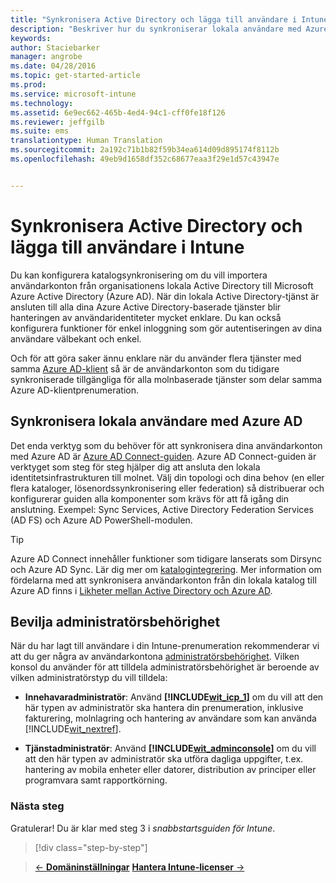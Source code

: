 ```yaml
---
title: "Synkronisera Active Directory och lägga till användare i Intune | Microsoft Intune"
description: "Beskriver hur du synkroniserar lokala användare med Azure AD och beviljar administratörsbehörigheter för din Intune-prenumeration"
keywords: 
author: Staciebarker
manager: angrobe
ms.date: 04/28/2016
ms.topic: get-started-article
ms.prod: 
ms.service: microsoft-intune
ms.technology: 
ms.assetid: 6e9ec662-465b-4ed4-94c1-cff0fe18f126
ms.reviewer: jeffgilb
ms.suite: ems
translationtype: Human Translation
ms.sourcegitcommit: 2a192c71b1b82f59b34ea614d09d895174f8112b
ms.openlocfilehash: 49eb9d1658df352c68677eaa3f29e1d57c43947e


---
```



# Synkronisera Active Directory och lägga till användare i Intune
Du kan konfigurera katalogsynkronisering om du vill importera användarkonton från organisationens lokala Active Directory till Microsoft Azure Active Directory (Azure AD). När din lokala Active Directory-tjänst är ansluten till alla dina Azure Active Directory-baserade tjänster blir hanteringen av användaridentiteter mycket enklare. Du kan också konfigurera funktioner för enkel inloggning som gör autentiseringen av dina användare välbekant och enkel.

Och för att göra saker ännu enklare när du använder flera tjänster med samma [Azure AD-klient](http://technet.microsoft.com/library/jj573650.aspx#BKMK_WhatIsAnAzureADTenant) så är de användarkonton som du tidigare synkroniserade tillgängliga för alla molnbaserade tjänster som delar samma Azure AD-klientprenumeration.

## Synkronisera lokala användare med Azure AD
Det enda verktyg som du behöver för att synkronisera dina användarkonton med Azure AD är [Azure AD Connect-guiden](https://www.microsoft.com/download/details.aspx?id=47594). Azure AD Connect-guiden är verktyget som steg för steg hjälper dig att ansluta den lokala identitetsinfrastrukturen till molnet.  Välj din topologi och dina behov (en eller flera kataloger, lösenordssynkronisering eller federation) så distribuerar och konfigurerar guiden alla komponenter som krävs för att få igång din anslutning. Exempel: Sync Services, Active Directory Federation Services (AD FS) och Azure AD PowerShell-modulen.

> [!TIP]
> Azure AD Connect innehåller funktioner som tidigare lanserats som Dirsync och Azure AD Sync. Lär dig mer om [katalogintegrering](http://technet.microsoft.com/library/jj573653.aspx). Mer information om fördelarna med att synkronisera användarkonton från din lokala katalog till Azure AD finns i [Likheter mellan Active Directory och Azure AD](http://technet.microsoft.com/library/dn518177.aspx).

## Bevilja administratörsbehörighet
När du har lagt till användare i din Intune-prenumeration rekommenderar vi att du ger några av användarkontona [administratörsbehörighet](administrative-accounts-websites-perms.md). Vilken konsol du använder för att tilldela administratörsbehörighet är beroende av vilken administratörstyp du vill tilldela:

-   **Innehavaradministratör**: Använd **[!INCLUDE[wit_icp_1](../includes/wit_icp_1_md.md)]** om du vill att den här typen av administratör ska hantera din prenumeration, inklusive fakturering, molnlagring och hantering av användare som kan använda [!INCLUDE[wit_nextref](../includes/wit_nextref_md.md)].

-   **Tjänstadministratör**: Använd **[!INCLUDE[wit_adminconsole](../includes/wit_adminconsole_md.md)]** om du vill att den här typen av administratör ska utföra dagliga uppgifter, t.ex. hantering av mobila enheter eller datorer, distribution av principer eller programvara samt rapportkörning.


### Nästa steg
Gratulerar! Du är klar med steg 3 i *snabbstartsguiden för Intune*.

>[!div class="step-by-step"]

>[&larr; **Domäninställningar**](.\start-with-a-paid-subscription-to-microsoft-intune-step-2.md)     [**Hantera Intune-licenser** &rarr;](.\start-with-a-paid-subscription-to-microsoft-intune-step-4.md)  



<!--HONumber=Jul16_HO4-->


